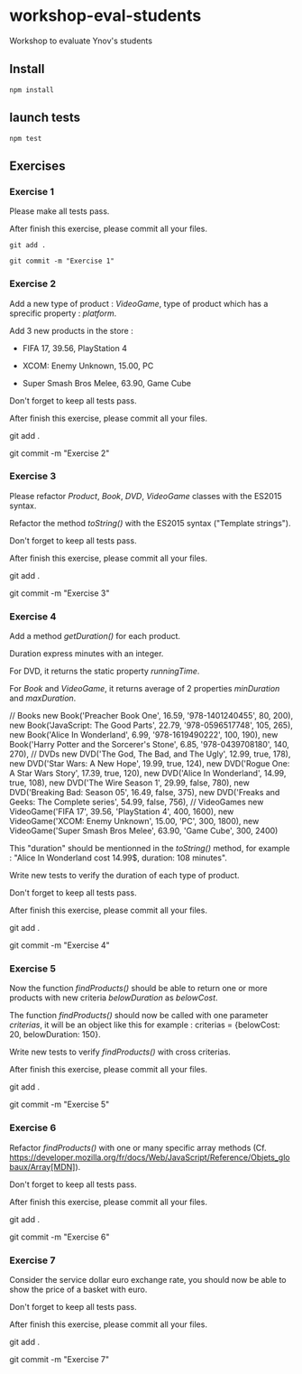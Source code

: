 # workshop-eval-students

Workshop to evaluate Ynov's students

## Install

	npm install

## launch tests

	npm test

## Exercises

### Exercise 1

Please make all tests pass.

After finish this exercise, please commit all your files.

	git add .

	git commit -m "Exercise 1"

### Exercise 2

Add a new type of product : *VideoGame*, type of product which has a sprecific property : *platform*.

Add 3 new products in the store :

- FIFA 17, 39.56, PlayStation 4

- XCOM: Enemy Unknown, 15.00, PC

- Super Smash Bros Melee, 63.90, Game Cube

Don't forget to keep all tests pass.

After finish this exercise, please commit all your files.

  git add .

  git commit -m "Exercise 2"

### Exercise 3

Please refactor *Product*, *Book*, *DVD*, *VideoGame* classes with the ES2015 syntax.

Refactor the method *toString()* with the ES2015 syntax ("Template strings").

Don't forget to keep all tests pass.

After finish this exercise, please commit all your files.

  git add .

  git commit -m "Exercise 3"

### Exercise 4

Add a method *getDuration()* for each product.

Duration express minutes with an integer.

For DVD, it returns the static property *runningTime*.

For *Book* and *VideoGame*, it returns average of 2 properties *minDuration* and *maxDuration*.

  // Books
  new Book('Preacher Book One', 16.59, '978-1401240455', 80, 200),
  new Book('JavaScript: The Good Parts', 22.79, '978-0596517748', 105, 265),
  new Book('Alice In Wonderland', 6.99, '978-1619490222', 100, 190),
  new Book('Harry Potter and the Sorcerer\'s Stone', 6.85, '978-0439708180', 140, 270),
  // DVDs
  new DVD('The God, The Bad, and The Ugly', 12.99, true, 178),
  new DVD('Star Wars: A New Hope', 19.99, true, 124),
  new DVD('Rogue One: A Star Wars Story', 17.39, true, 120),
  new DVD('Alice In Wonderland', 14.99, true, 108),
  new DVD('The Wire Season 1', 29.99, false, 780),
  new DVD('Breaking Bad: Season 05', 16.49, false, 375),
  new DVD('Freaks and Geeks: The Complete series', 54.99, false, 756),
  // VideoGames
  new VideoGame('FIFA 17', 39.56, 'PlayStation 4', 400, 1600),
  new VideoGame('XCOM: Enemy Unknown', 15.00, 'PC', 300, 1800),
  new VideoGame('Super Smash Bros Melee', 63.90, 'Game Cube', 300, 2400)

This "duration" should be mentionned in the *toString()* method, for example : "Alice In Wonderland cost 14.99$, duration: 108 minutes".

Write new tests to verify the duration of each type of product.

Don't forget to keep all tests pass.

After finish this exercise, please commit all your files.

  git add .

  git commit -m "Exercise 4"

### Exercise 5

Now the function *findProducts()* should be able to return one or more products with new criteria *belowDuration* as *belowCost*.

The function *findProducts()* should now be called with one parameter *criterias*, it will be an object like this for example : criterias = {belowCost: 20, belowDuration: 150}.

Write new tests to verify *findProducts()* with cross criterias.

After finish this exercise, please commit all your files.

  git add .

  git commit -m "Exercise 5"

### Exercise 6

Refactor *findProducts()* with one or many specific array methods (Cf. https://developer.mozilla.org/fr/docs/Web/JavaScript/Reference/Objets_globaux/Array[MDN]).

Don't forget to keep all tests pass.

After finish this exercise, please commit all your files.

  git add .

  git commit -m "Exercise 6"

### Exercise 7

Consider the service dollar euro exchange rate, you should now be able to show the price of a basket with euro.

Don't forget to keep all tests pass.

After finish this exercise, please commit all your files.

  git add .

  git commit -m "Exercise 7"